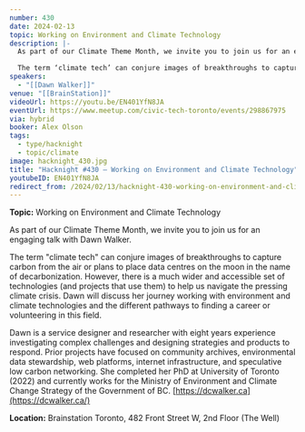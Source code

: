 ```yaml
---
number: 430
date: 2024-02-13
topic: Working on Environment and Climate Technology
description: |-
  As part of our Climate Theme Month, we invite you to join us for an engaging talk with Dawn Walker.

  The term ‘climate tech’ can conjure images of breakthroughs to capture carbon from the air or plans to place data centres on the moon in the name of decarbonization. However, there is a much wider and accessible set of technologies (and projects that use them) to help us navigate the pressing climate crisis. Dawn will discuss her journey working with environment and climate technologies and the different pathways to finding a career or volunteering in this field.
speakers:
  - "[[Dawn Walker]]"
venue: "[[BrainStation]]"
videoUrl: https://youtu.be/EN401YfN8JA
eventUrl: https://www.meetup.com/civic-tech-toronto/events/298867975
via: hybrid
booker: Alex Olson
tags:
  - type/hacknight
  - topic/climate
image: hacknight_430.jpg
title: "Hacknight #430 – Working on Environment and Climate Technology"
youtubeID: EN401YfN8JA
redirect_from: /2024/02/13/hacknight-430-working-on-environment-and-climate-technology-with-dawn-walker/
---
```

**Topic:** Working on Environment and Climate Technology

As part of our Climate Theme Month, we invite you to join us for an engaging talk with Dawn Walker.

The term "climate tech" can conjure images of breakthroughs to capture carbon from the air or plans to place data centres on the moon in the name of decarbonization. However, there is a much wider and accessible set of technologies (and projects that use them) to help us navigate the pressing climate crisis. Dawn will discuss her journey working with environment and climate technologies and the different pathways to finding a career or volunteering in this field.

Dawn is a service designer and researcher with eight years experience investigating complex challenges and designing strategies and products to respond. Prior projects have focused on community archives, environmental data stewardship, web platforms, internet infrastructure, and speculative low carbon networking. She completed her PhD at University of Toronto (2022) and currently works for the Ministry of Environment and Climate Change Strategy of the Government of BC.
[https://dcwalker.ca](https://dcwalker.ca/)

**Location:** Brainstation Toronto, 482 Front Street W, 2nd Floor (The Well)
